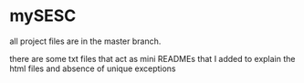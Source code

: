 # mySESC

all project files are in the master branch.

there are some txt files that act as mini READMEs that I added to explain the html files and absence of unique exceptions
